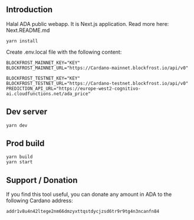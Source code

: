## Introduction

Halal ADA public webapp. It is Next.js application. Read more here: Next.README.md

```
yarn install
```

Create .env.local file with the following content:

```
BLOCKFROST_MAINNET_KEY="KEY"
BLOCKFROST_MAINNET_URL="https://Cardano-mainnet.blockfrost.io/api/v0"

BLOCKFROST_TESTNET_KEY="KEY"
BLOCKFROST_TESTNET_URL="https://Cardano-testnet.blockfrost.io/api/v0"
PREDICTION_API_URL="https://europe-west2-cognitivo-ai.cloudfunctions.net/ada_price"
```

## Dev server

```
yarn dev
```

## Prod build

```
yarn build
yarn start
```

## Support / Donation

If you find this tool useful, you can donate any amount in ADA to the following Cardano address:

```
addr1v8u4n42ltege2nm66dmzyxttqstdycjzsd6tr9r9tg4n3ncanfn84
```
